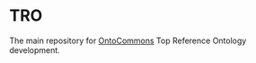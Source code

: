 # TRO
The main repository for [OntoCommons](https://ontocommons.eu) Top Reference Ontology development.
